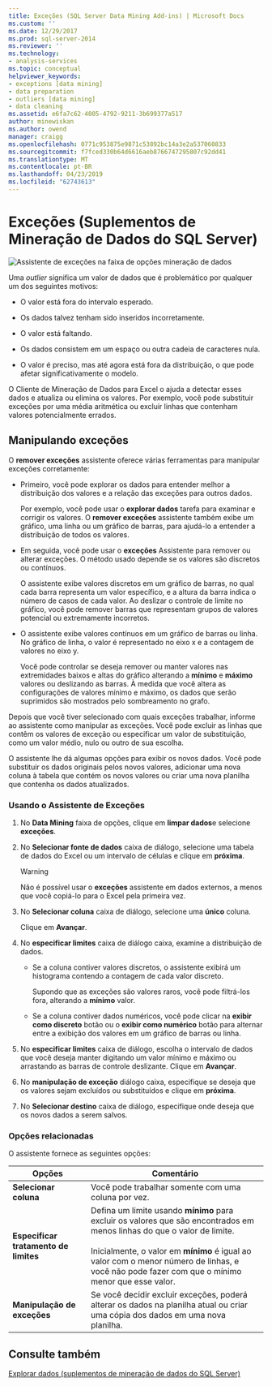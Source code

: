 ```yaml
---
title: Exceções (SQL Server Data Mining Add-ins) | Microsoft Docs
ms.custom: ''
ms.date: 12/29/2017
ms.prod: sql-server-2014
ms.reviewer: ''
ms.technology:
- analysis-services
ms.topic: conceptual
helpviewer_keywords:
- exceptions [data mining]
- data preparation
- outliers [data mining]
- data cleaning
ms.assetid: e6fa7c62-4005-4792-9211-3b699377a517
author: minewiskan
ms.author: owend
manager: craigg
ms.openlocfilehash: 0771c953875e9871c53892bc14a3e2a537060833
ms.sourcegitcommit: f7fced330b64d6616aeb8766747295807c92dd41
ms.translationtype: MT
ms.contentlocale: pt-BR
ms.lasthandoff: 04/23/2019
ms.locfileid: "62743613"
---
```

# <a name="outliers-sql-server-data-mining-add-ins"></a>Exceções (Suplementos de Mineração de Dados do SQL Server)
  ![Assistente de exceções na faixa de opções mineração de dados](media/dmc-outliers.gif "Assistente de exceções na faixa de opções mineração de dados")  
  
 Uma *outlier* significa um valor de dados que é problemático por qualquer um dos seguintes motivos:  
  
-   O valor está fora do intervalo esperado.  
  
-   Os dados talvez tenham sido inseridos incorretamente.  
  
-   O valor está faltando.  
  
-   Os dados consistem em um espaço ou outra cadeia de caracteres nula.  
  
-   O valor é preciso, mas até agora está fora da distribuição, o que pode afetar significativamente o modelo.  
  
 O Cliente de Mineração de Dados para Excel o ajuda a detectar esses dados e atualiza ou elimina os valores. Por exemplo, você pode substituir exceções por uma média aritmética ou excluir linhas que contenham valores potencialmente errados.  
  
## <a name="handling-outliers"></a>Manipulando exceções  
 O **remover exceções** assistente oferece várias ferramentas para manipular exceções corretamente:  
  
-   Primeiro, você pode explorar os dados para entender melhor a distribuição dos valores e a relação das exceções para outros dados.  
  
     Por exemplo, você pode usar o **explorar dados** tarefa para examinar e corrigir os valores. O **remover exceções** assistente também exibe um gráfico, uma linha ou um gráfico de barras, para ajudá-lo a entender a distribuição de todos os valores.  
  
-   Em seguida, você pode usar o **exceções** Assistente para remover ou alterar exceções. O método usado depende se os valores são discretos ou contínuos.  
  
     O assistente exibe valores discretos em um gráfico de barras, no qual cada barra representa um valor específico, e a altura da barra indica o número de casos de cada valor. Ao deslizar o controle de limite no gráfico, você pode remover barras que representam grupos de valores potencial ou extremamente incorretos.  
  
-   O assistente exibe valores contínuos em um gráfico de barras ou linha. No gráfico de linha, o valor é representado no eixo x e a contagem de valores no eixo y.  
  
     Você pode controlar se deseja remover ou manter valores nas extremidades baixos e altas do gráfico alterando a **mínimo** e **máximo** valores ou deslizando as barras. À medida que você altera as configurações de valores mínimo e máximo, os dados que serão suprimidos são mostrados pelo sombreamento no grafo.  
  
 Depois que você tiver selecionado com quais exceções trabalhar, informe ao assistente como manipular as exceções. Você pode excluir as linhas que contêm os valores de exceção ou especificar um valor de substituição, como um valor médio, nulo ou outro de sua escolha.  
  
 O assistente lhe dá algumas opções para exibir os novos dados. Você pode substituir os dados originais pelos novos valores, adicionar uma nova coluna à tabela que contém os novos valores ou criar uma nova planilha que contenha os dados atualizados.  
  
### <a name="using-the-outlier-wizard"></a>Usando o Assistente de Exceções  
  
1.  No **Data Mining** faixa de opções, clique em **limpar dados**e selecione **exceções**.  
  
2.  No **Selecionar fonte de dados** caixa de diálogo, selecione uma tabela de dados do Excel ou um intervalo de células e clique em **próxima**.  
  
    > [!WARNING]  
    >  Não é possível usar o **exceções** assistente em dados externos, a menos que você copiá-lo para o Excel pela primeira vez.  
  
3.  No **Selecionar coluna** caixa de diálogo, selecione uma **único** coluna.  
  
     Clique em **Avançar**.  
  
4.  No **especificar limites** caixa de diálogo caixa, examine a distribuição de dados.  
  
    -   Se a coluna contiver valores discretos, o assistente exibirá um histograma contendo a contagem de cada valor discreto.  
  
         Supondo que as exceções são valores raros, você pode filtrá-los fora, alterando a **mínimo** valor.  
  
    -   Se a coluna contiver dados numéricos, você pode clicar na **exibir como discreto** botão ou o **exibir como numérico** botão para alternar entre a exibição dos valores em um gráfico de barras ou linha.  
  
5.  No **especificar limites** caixa de diálogo, escolha o intervalo de dados que você deseja manter digitando um valor mínimo e máximo ou arrastando as barras de controle deslizante. Clique em **Avançar**.  
  
6.  No **manipulação de exceção** diálogo caixa, especifique se deseja que os valores sejam excluídos ou substituídos e clique em **próxima**.  
  
7.  No **Selecionar destino** caixa de diálogo, especifique onde deseja que os novos dados a serem salvos.  
  
### <a name="related-options"></a>Opções relacionadas  
 O assistente fornece as seguintes opções:  
  
|**Opções**|**Comentário**|  
|-----------------|-----------------|  
|**Selecionar coluna**|Você pode trabalhar somente com uma coluna por vez.|  
|**Especificar tratamento de limites**|Defina um limite usando **mínimo** para excluir os valores que são encontrados em menos linhas do que o valor de limite.<br /><br /> Inicialmente, o valor em **mínimo** é igual ao valor com o menor número de linhas, e você não pode fazer com que o mínimo menor que esse valor.|  
|**Manipulação de exceções**|Se você decidir excluir exceções, poderá alterar os dados na planilha atual ou criar uma cópia dos dados em uma nova planilha.|  
  
## <a name="see-also"></a>Consulte também  
 [Explorar dados &#40;suplementos de mineração de dados do SQL Server&#41;](explore-data-sql-server-data-mining-add-ins.md)  
  
  
